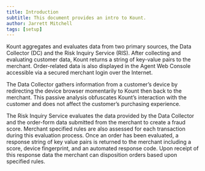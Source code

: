 ```yaml
---
title: Introduction
subtitle: This document provides an intro to Kount.
author: Jarrett Mitchell
tags: [setup]
---
```


Kount aggregates and evaluates data from two primary sources, the Data Collector (DC) and the Risk
Inquiry Service (RIS). After collecting and evaluating customer data, Kount returns a string of key-value
pairs to the merchant. Order-related data is also displayed in the Agent Web Console accessible via a
secured merchant login over the Internet.

The Data Collector gathers information from a customer’s device by redirecting the device browser
momentarily to Kount then back to the merchant. This passive analysis obfuscates Kount’s interaction
with the customer and does not affect the customer’s purchasing experience.

The Risk Inquiry Service evaluates the data provided by the Data Collector and the order-form data
submitted from the merchant to create a fraud score. Merchant specified rules are also assessed for
each transaction during this evaluation process. Once an order has been evaluated, a response string of
key value pairs is returned to the merchant including a score, device fingerprint, and an automated
response code. Upon receipt of this response data the merchant can disposition orders based upon
specified rules.
 
